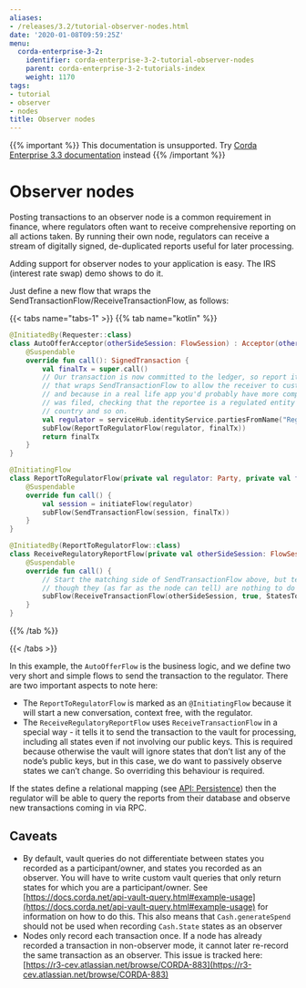```yaml
---
aliases:
- /releases/3.2/tutorial-observer-nodes.html
date: '2020-01-08T09:59:25Z'
menu:
  corda-enterprise-3-2:
    identifier: corda-enterprise-3-2-tutorial-observer-nodes
    parent: corda-enterprise-3-2-tutorials-index
    weight: 1170
tags:
- tutorial
- observer
- nodes
title: Observer nodes
---
```

{{% important %}}
This documentation is unsupported.
Try [Corda Enterprise 3.3 documentation](/docs/corda-enterprise/3.3/_index.md) instead
{{% /important %}}




# Observer nodes

Posting transactions to an observer node is a common requirement in finance, where regulators often want
to receive comprehensive reporting on all actions taken. By running their own node, regulators can receive a stream
of digitally signed, de-duplicated reports useful for later processing.

Adding support for observer nodes to your application is easy. The IRS (interest rate swap) demo shows to do it.

Just define a new flow that wraps the SendTransactionFlow/ReceiveTransactionFlow, as follows:

{{< tabs name="tabs-1" >}}
{{% tab name="kotlin" %}}
```kotlin
@InitiatedBy(Requester::class)
class AutoOfferAcceptor(otherSideSession: FlowSession) : Acceptor(otherSideSession) {
    @Suspendable
    override fun call(): SignedTransaction {
        val finalTx = super.call()
        // Our transaction is now committed to the ledger, so report it to our regulator. We use a custom flow
        // that wraps SendTransactionFlow to allow the receiver to customise how ReceiveTransactionFlow is run,
        // and because in a real life app you'd probably have more complex logic here e.g. describing why the report
        // was filed, checking that the reportee is a regulated entity and not some random node from the wrong
        // country and so on.
        val regulator = serviceHub.identityService.partiesFromName("Regulator", true).single()
        subFlow(ReportToRegulatorFlow(regulator, finalTx))
        return finalTx
    }
}

@InitiatingFlow
class ReportToRegulatorFlow(private val regulator: Party, private val finalTx: SignedTransaction) : FlowLogic<Unit>() {
    @Suspendable
    override fun call() {
        val session = initiateFlow(regulator)
        subFlow(SendTransactionFlow(session, finalTx))
    }
}

@InitiatedBy(ReportToRegulatorFlow::class)
class ReceiveRegulatoryReportFlow(private val otherSideSession: FlowSession) : FlowLogic<Unit>() {
    @Suspendable
    override fun call() {
        // Start the matching side of SendTransactionFlow above, but tell it to record all visible states even
        // though they (as far as the node can tell) are nothing to do with us.
        subFlow(ReceiveTransactionFlow(otherSideSession, true, StatesToRecord.ALL_VISIBLE))
    }
}
```
{{% /tab %}}

{{< /tabs >}}

In this example, the `AutoOfferFlow` is the business logic, and we define two very short and simple flows to send
the transaction to the regulator. There are two important aspects to note here:


* The `ReportToRegulatorFlow` is marked as an `@InitiatingFlow` because it will start a new conversation, context
free, with the regulator.
* The `ReceiveRegulatoryReportFlow` uses `ReceiveTransactionFlow` in a special way - it tells it to send the
transaction to the vault for processing, including all states even if not involving our public keys. This is required
because otherwise the vault will ignore states that don’t list any of the node’s public keys, but in this case,
we do want to passively observe states we can’t change. So overriding this behaviour is required.

If the states define a relational mapping (see [API: Persistence](api-persistence.md)) then the regulator will be able to query the
reports from their database and observe new transactions coming in via RPC.


## Caveats


* By default, vault queries do not differentiate between states you recorded as a participant/owner, and states you
recorded as an observer. You will have to write custom vault queries that only return states for which you are a
participant/owner. See [https://docs.corda.net/api-vault-query.html#example-usage](https://docs.corda.net/api-vault-query.html#example-usage) for information on how to do this.
This also means that `Cash.generateSpend` should not be used when recording `Cash.State` states as an observer
* Nodes only record each transaction once. If a node has already recorded a transaction in non-observer mode, it cannot
later re-record the same transaction as an observer. This issue is tracked here:
[https://r3-cev.atlassian.net/browse/CORDA-883](https://r3-cev.atlassian.net/browse/CORDA-883)

